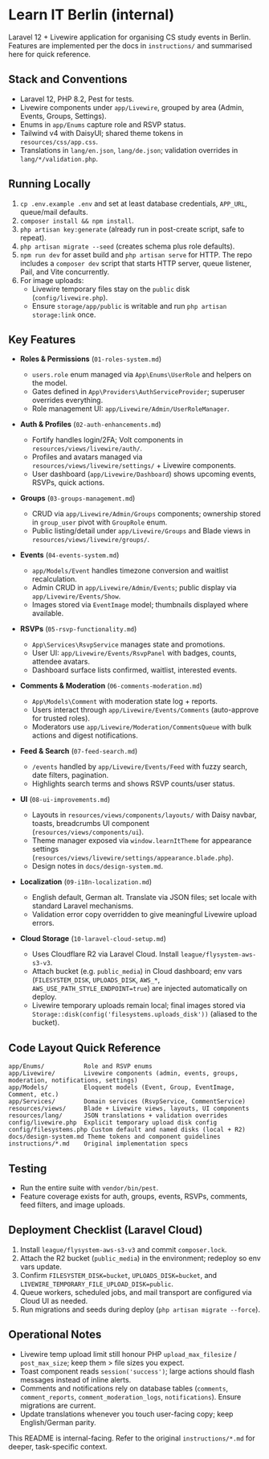 # Learn IT Berlin (internal)

Laravel 12 + Livewire application for organising CS study events in Berlin. Features are implemented per the docs in `instructions/` and summarised here for quick reference.

## Stack and Conventions
- Laravel 12, PHP 8.2, Pest for tests.
- Livewire components under `app/Livewire`, grouped by area (Admin, Events, Groups, Settings).
- Enums in `app/Enums` capture role and RSVP status.
- Tailwind v4 with DaisyUI; shared theme tokens in `resources/css/app.css`.
- Translations in `lang/en.json`, `lang/de.json`; validation overrides in `lang/*/validation.php`.

## Running Locally
1. `cp .env.example .env` and set at least database credentials, `APP_URL`, queue/mail defaults.
2. `composer install && npm install`.
3. `php artisan key:generate` (already run in post-create script, safe to repeat).
4. `php artisan migrate --seed` (creates schema plus role defaults).
5. `npm run dev` for asset build and `php artisan serve` for HTTP. The repo includes a `composer dev` script that starts HTTP server, queue listener, Pail, and Vite concurrently.
6. For image uploads:
   - Livewire temporary files stay on the `public` disk (`config/livewire.php`).
   - Ensure `storage/app/public` is writable and run `php artisan storage:link` once.

## Key Features
- **Roles & Permissions** (`01-roles-system.md`)
  - `users.role` enum managed via `App\Enums\UserRole` and helpers on the model.
  - Gates defined in `App\Providers\AuthServiceProvider`; superuser overrides everything.
  - Role management UI: `app/Livewire/Admin/UserRoleManager`.

- **Auth & Profiles** (`02-auth-enhancements.md`)
  - Fortify handles login/2FA; Volt components in `resources/views/livewire/auth/`.
  - Profiles and avatars managed via `resources/views/livewire/settings/` + Livewire components.
  - User dashboard (`app/Livewire/Dashboard`) shows upcoming events, RSVPs, quick actions.

- **Groups** (`03-groups-management.md`)
  - CRUD via `app/Livewire/Admin/Groups` components; ownership stored in `group_user` pivot with `GroupRole` enum.
  - Public listing/detail under `app/Livewire/Groups` and Blade views in `resources/views/livewire/groups/`.

- **Events** (`04-events-system.md`)
  - `app/Models/Event` handles timezone conversion and waitlist recalculation.
  - Admin CRUD in `app/Livewire/Admin/Events`; public display via `app/Livewire/Events/Show`.
  - Images stored via `EventImage` model; thumbnails displayed where available.

- **RSVPs** (`05-rsvp-functionality.md`)
  - `App\Services\RsvpService` manages state and promotions.
  - User UI: `app/Livewire/Events/RsvpPanel` with badges, counts, attendee avatars.
  - Dashboard surface lists confirmed, waitlist, interested events.

- **Comments & Moderation** (`06-comments-moderation.md`)
  - `App\Models\Comment` with moderation state log + reports.
  - Users interact through `app/Livewire/Events/Comments` (auto-approve for trusted roles).
  - Moderators use `app/Livewire/Moderation/CommentsQueue` with bulk actions and digest notifications.

- **Feed & Search** (`07-feed-search.md`)
  - `/events` handled by `app/Livewire/Events/Feed` with fuzzy search, date filters, pagination.
  - Highlights search terms and shows RSVP counts/user status.

- **UI** (`08-ui-improvements.md`)
  - Layouts in `resources/views/components/layouts/` with Daisy navbar, toasts, breadcrumbs UI component (`resources/views/components/ui`).
  - Theme manager exposed via `window.learnItTheme` for appearance settings (`resources/views/livewire/settings/appearance.blade.php`).
  - Design notes in `docs/design-system.md`.

- **Localization** (`09-i18n-localization.md`)
  - English default, German alt. Translate via JSON files; set locale with standard Laravel mechanisms.
  - Validation error copy overridden to give meaningful Livewire upload errors.

- **Cloud Storage** (`10-laravel-cloud-setup.md`)
  - Uses Cloudflare R2 via Laravel Cloud. Install `league/flysystem-aws-s3-v3`.
  - Attach bucket (e.g. `public_media`) in Cloud dashboard; env vars (`FILESYSTEM_DISK`, `UPLOADS_DISK`, `AWS_*`, `AWS_USE_PATH_STYLE_ENDPOINT=true`) are injected automatically on deploy.
  - Livewire temporary uploads remain local; final images stored via `Storage::disk(config('filesystems.uploads_disk'))` (aliased to the bucket).

## Code Layout Quick Reference
```
app/Enums/           Role and RSVP enums
app/Livewire/        Livewire components (admin, events, groups, moderation, notifications, settings)
app/Models/          Eloquent models (Event, Group, EventImage, Comment, etc.)
app/Services/        Domain services (RsvpService, CommentService)
resources/views/     Blade + Livewire views, layouts, UI components
resources/lang/      JSON translations + validation overrides
config/livewire.php  Explicit temporary upload disk config
config/filesystems.php Custom default and named disks (local + R2)
docs/design-system.md Theme tokens and component guidelines
instructions/*.md    Original implementation specs
```

## Testing
- Run the entire suite with `vendor/bin/pest`.
- Feature coverage exists for auth, groups, events, RSVPs, comments, feed filters, and image uploads.

## Deployment Checklist (Laravel Cloud)
1. Install `league/flysystem-aws-s3-v3` and commit `composer.lock`.
2. Attach the R2 bucket (`public_media`) in the environment; redeploy so env vars update.
3. Confirm `FILESYSTEM_DISK=bucket`, `UPLOADS_DISK=bucket`, and `LIVEWIRE_TEMPORARY_FILE_UPLOAD_DISK=public`.
4. Queue workers, scheduled jobs, and mail transport are configured via Cloud UI as needed.
5. Run migrations and seeds during deploy (`php artisan migrate --force`).

## Operational Notes
- Livewire temp upload limit still honour PHP `upload_max_filesize` / `post_max_size`; keep them > file sizes you expect.
- Toast component reads `session('success')`; large actions should flash messages instead of inline alerts.
- Comments and notifications rely on database tables (`comments`, `comment_reports`, `comment_moderation_logs`, `notifications`). Ensure migrations are current.
- Update translations whenever you touch user-facing copy; keep English/German parity.

This README is internal-facing. Refer to the original `instructions/*.md` for deeper, task-specific context.
